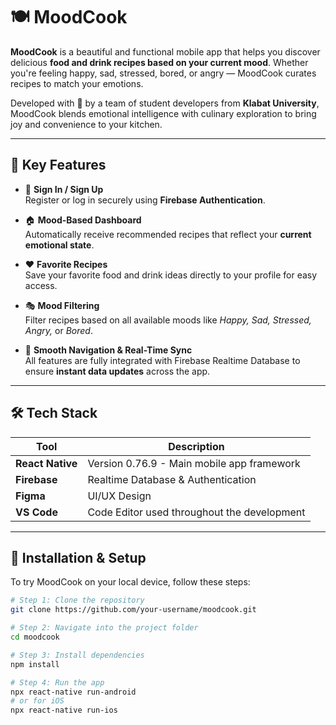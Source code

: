 # 🍽️ MoodCook

**MoodCook** is a beautiful and functional mobile app that helps you discover delicious **food and drink recipes based on your current mood**. Whether you're feeling happy, sad, stressed, bored, or angry — MoodCook curates recipes to match your emotions.

Developed with 💙 by a team of student developers from **Klabat University**, MoodCook blends emotional intelligence with culinary exploration to bring joy and convenience to your kitchen.

---

## 📲 Key Features

- 🔐 **Sign In / Sign Up**  
  Register or log in securely using **Firebase Authentication**.

- 🏠 **Mood-Based Dashboard**  
  Automatically receive recommended recipes that reflect your **current emotional state**.

- ❤️ **Favorite Recipes**  
  Save your favorite food and drink ideas directly to your profile for easy access.

- 🎭 **Mood Filtering**  
  Filter recipes based on all available moods like _Happy, Sad, Stressed, Angry,_ or _Bored_.

- 🔄 **Smooth Navigation & Real-Time Sync**  
  All features are fully integrated with Firebase Realtime Database to ensure **instant data updates** across the app.

---

## 🛠️ Tech Stack

| Tool             | Description                                 |
| ---------------- | ------------------------------------------- |
| **React Native** | Version 0.76.9 - Main mobile app framework  |
| **Firebase**     | Realtime Database & Authentication          |
| **Figma**        | UI/UX Design                                |
| **VS Code**      | Code Editor used throughout the development |

---

## 🧪 Installation & Setup

To try MoodCook on your local device, follow these steps:

```bash
# Step 1: Clone the repository
git clone https://github.com/your-username/moodcook.git

# Step 2: Navigate into the project folder
cd moodcook

# Step 3: Install dependencies
npm install

# Step 4: Run the app
npx react-native run-android
# or for iOS
npx react-native run-ios
```
